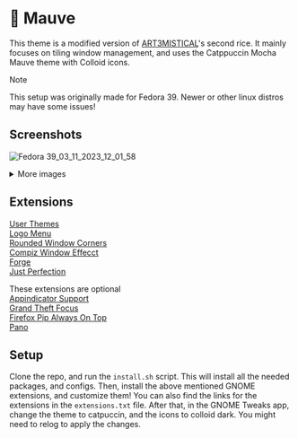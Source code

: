 # 🎨 Mauve
This theme is a modified version of [ART3MISTICAL](https://github.com/ART3MISTICAL/dotfiles)'s second rice. It mainly focuses on tiling window management, and uses the Catppuccin Mocha Mauve theme with Colloid icons.

> [!NOTE]
> This setup was originally made for Fedora 39. Newer or other linux distros may have some issues!

## Screenshots
![Fedora 39_03_11_2023_12_01_58](https://github.com/tibor309/dotfiles/assets/9676404/7033f1c4-c3ed-4162-82f3-53a50a272e69)

<details><summary>More images</summary>
  <img src=https://github.com/tibor309/dotfiles/assets/9676404/ca4bf4e7-ad3d-49d8-8ed9-1dfc882dc031/>
  <img src=https://github.com/tibor309/dotfiles/assets/9676404/e2ca5c9a-141b-4602-b11a-9756e1c00203/>
</details>

## Extensions

<a href='https://extensions.gnome.org/extension/19/user-themes'> User Themes </a>
<br>
<a href='https://extensions.gnome.org/extension/4451/logo-menu/'> Logo Menu </a>
<br>
<a href='https://extensions.gnome.org/extension/5237/rounded-window-corners/'> Rounded Window Corners </a>
<br>
<a href='https://extensions.gnome.org/extension/3210/compiz-windows-effect'> Compiz Window Effecct </a>
<br>
<a href='https://extensions.gnome.org/extension/4481/forge'> Forge </a>
<br>
<a href='https://extensions.gnome.org/extension/3843/just-perfection'> Just Perfection </a>

These extensions are optional
<br>
<a href='https://extensions.gnome.org/extension/615/appindicator-support'> Appindicator Support </a>
<br>
<a href='https://extensions.gnome.org/extension/5410/grand-theft-focus'> Grand Theft Focus </a>
<br>
<a href='https://extensions.gnome.org/extension/5306/firefox-pip-always-on-to'> Firefox Pip Always On Top </a>
<br>
<a href='https://extensions.gnome.org/extension/5278/pano'> Pano </a>

## Setup
Clone the repo, and run the `install.sh` script. This will install all the needed packages, and configs. Then, install the above mentioned GNOME extensions, and customize them! You can also find the links for the extensions in the `extensions.txt` file. After that, in the GNOME Tweaks app, change the theme to catpuccin, and the icons to colloid dark. You might need to relog to apply the changes.

